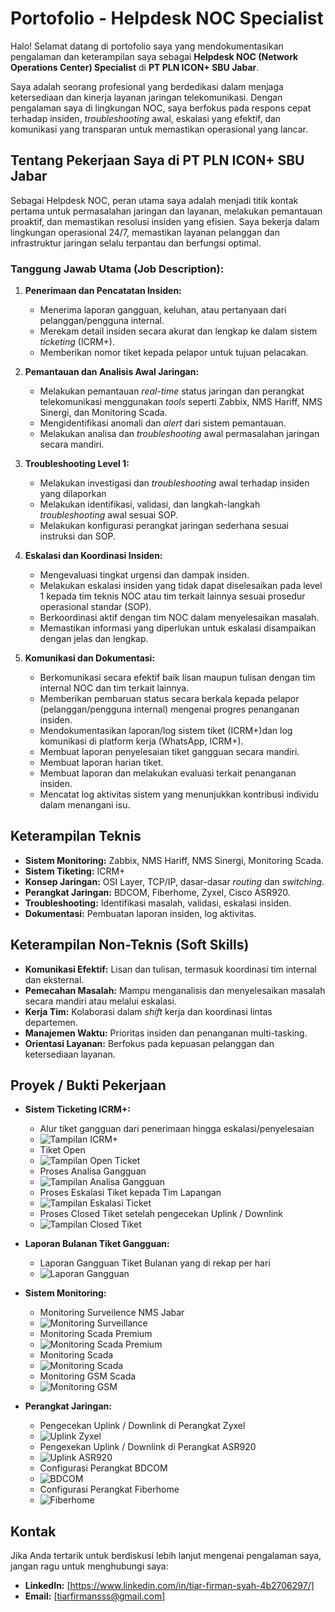 # Portofolio - Helpdesk NOC Specialist

Halo! Selamat datang di portofolio saya yang mendokumentasikan pengalaman dan keterampilan saya sebagai **Helpdesk NOC (Network Operations Center) Specialist** di **PT PLN ICON+ SBU Jabar**.

Saya adalah seorang profesional yang berdedikasi dalam menjaga ketersediaan dan kinerja layanan jaringan telekomunikasi. Dengan pengalaman saya di lingkungan NOC, saya berfokus pada respons cepat terhadap insiden, *troubleshooting* awal, eskalasi yang efektif, dan komunikasi yang transparan untuk memastikan operasional yang lancar.

## Tentang Pekerjaan Saya di PT PLN ICON+ SBU Jabar

Sebagai Helpdesk NOC, peran utama saya adalah menjadi titik kontak pertama untuk permasalahan jaringan dan layanan, melakukan pemantauan proaktif, dan memastikan resolusi insiden yang efisien. Saya bekerja dalam lingkungan operasional 24/7, memastikan layanan pelanggan dan infrastruktur jaringan selalu terpantau dan berfungsi optimal.

### Tanggung Jawab Utama (Job Description):

1.  **Penerimaan dan Pencatatan Insiden:**
    * Menerima laporan gangguan, keluhan, atau pertanyaan dari pelanggan/pengguna internal. 
    * Merekam detail insiden secara akurat dan lengkap ke dalam sistem *ticketing* (ICRM+). 
    * Memberikan nomor tiket kepada pelapor untuk tujuan pelacakan.

2.  **Pemantauan dan Analisis Awal Jaringan:**
    * Melakukan pemantauan *real-time* status jaringan dan perangkat telekomunikasi menggunakan *tools* seperti Zabbix, NMS Hariff, NMS Sinergi, dan Monitoring Scada.
    * Mengidentifikasi anomali dan *alert* dari sistem pemantauan.
    * Melakukan analisa dan *troubleshooting* awal permasalahan jaringan secara mandiri.
3.  **Troubleshooting Level 1:**
    * Melakukan investigasi dan *troubleshooting* awal terhadap insiden yang dilaporkan
    * Melakukan identifikasi, validasi, dan langkah-langkah *troubleshooting* awal sesuai SOP.
    * Melakukan konfigurasi perangkat jaringan sederhana sesuai instruksi dan SOP. 
4.  **Eskalasi dan Koordinasi Insiden:**
    * Mengevaluasi tingkat urgensi dan dampak insiden.
    * Melakukan eskalasi insiden yang tidak dapat diselesaikan pada level 1 kepada tim teknis NOC atau tim terkait lainnya sesuai prosedur operasional standar (SOP).
    * Berkoordinasi aktif dengan tim NOC dalam menyelesaikan masalah.
    * Memastikan informasi yang diperlukan untuk eskalasi disampaikan dengan jelas dan lengkap.

5.  **Komunikasi dan Dokumentasi:**
    * Berkomunikasi secara efektif baik lisan maupun tulisan dengan tim internal NOC dan tim terkait lainnya. 
    * Memberikan pembaruan status secara berkala kepada pelapor (pelanggan/pengguna internal) mengenai progres penanganan insiden.
    * Mendokumentasikan laporan/log sistem tiket (ICRM+)dan log komunikasi di platform kerja (WhatsApp, ICRM+).  	
    * Membuat laporan penyelesaian tiket gangguan secara mandiri. 
    * Membuat laporan harian tiket. 
    * Membuat laporan dan melakukan evaluasi terkait penanganan insiden. 
    * Mencatat log aktivitas sistem yang menunjukkan kontribusi individu dalam menangani isu.


## Keterampilan Teknis

* **Sistem Monitoring:** Zabbix, NMS Hariff, NMS Sinergi, Monitoring Scada.
* **Sistem Tiketing:** ICRM+
* **Konsep Jaringan:** OSI Layer, TCP/IP, dasar-dasar *routing* dan *switching*.
* **Perangkat Jaringan:** BDCOM, Fiberhome, Zyxel, Cisco ASR920.
* **Troubleshooting:** Identifikasi masalah, validasi, eskalasi insiden.
* **Dokumentasi:** Pembuatan laporan insiden, log aktivitas.

## Keterampilan Non-Teknis (Soft Skills)

* **Komunikasi Efektif:** Lisan dan tulisan, termasuk koordinasi tim internal dan eksternal.
* **Pemecahan Masalah:** Mampu menganalisis dan menyelesaikan masalah secara mandiri atau melalui eskalasi.
* **Kerja Tim:** Kolaborasi dalam *shift* kerja dan koordinasi lintas departemen.
* **Manajemen Waktu:** Prioritas insiden dan penanganan multi-tasking.
* **Orientasi Layanan:** Berfokus pada kepuasan pelanggan dan ketersediaan layanan.

## Proyek / Bukti Pekerjaan

* **Sistem Ticketing ICRM+:**
    * Alur tiket gangguan dari penerimaan hingga eskalasi/penyelesaian
    * ![Tampilan ICRM+](assets/tampilanICRM.png)
    * Tiket Open
    * ![Tampilan Open Ticket](assets/open.jpeg)
    * Proses Analisa Gangguan
    * ![Tampilan Analisa Gangguan](assets/analisa.jpeg)
    * Proses Eskalasi Tiket kepada Tim Lapangan
    * ![Tampilan Eskalasi Ticket](assets/eskalasi.jpeg)
    * Proses Closed Tiket setelah pengecekan Uplink / Downlink 
    * ![Tampilan Closed Tiket](assets/close.png)
* **Laporan Bulanan Tiket Gangguan:**
    * Laporan Gangguan Tiket Bulanan yang di rekap per hari
    * ![Laporan Gangguan](assets/laporan.png)
* **Sistem Monitoring:**
    * Monitoring Surveilence NMS Jabar
    * ![Monitoring Surveillance](assets/surv.jpeg)
    * Monitoring Scada Premium
    * ![Monitoring Scada Premium](assets/scadapremium.jpeg)
    * Monitoring Scada
    * ![Monitoring Scada](assets/scada.jpeg)
    * Monitoring GSM Scada
    * ![Monitoring GSM](assets/gsm.jpeg)

* **Perangkat Jaringan:**
    * Pengecekan Uplink / Downlink di Perangkat Zyxel
    * ![Uplink Zyxel](assets/zyxel.jpeg)
    * Pengexekan Uplink / Downlink di Perangkat ASR920
    * ![Uplink ASR920](assets/asr.jpeg)
    * Configurasi Perangkat BDCOM
    * ![BDCOM](assets/bdcom.jpeg)
    * Configurasi Perangkat Fiberhome
    * ![Fiberhome](assets/fh.jpeg)



## Kontak

Jika Anda tertarik untuk berdiskusi lebih lanjut mengenai pengalaman saya, jangan ragu untuk menghubungi saya:

* **LinkedIn:** [https://www.linkedin.com/in/tiar-firman-syah-4b2706297/]
* **Email:** [tiarfirmansss@gmail.com]

